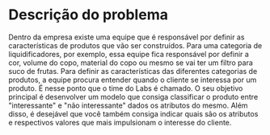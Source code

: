 # Descrição do problema
Dentro da empresa existe uma equipe que é responsável por definir as características de produtos
que vão ser construídos. Para uma categoria de liquidificadores, por exemplo, essa equipe fica
responsável por definir a cor, volume do copo, material do copo ou mesmo se vai ter um filtro para
suco de frutas.
Para definir as características das diferentes categorias de produtos, a equipe procura entender
quando o cliente se interessa por um produto. É nesse ponto que o time do Labs é chamado. O seu
objetivo principal é desenvolver um modelo que consiga classificar o produto entre "interessante" e
"não interessante" dados os atributos do mesmo. Além disso, é desejável que você também consiga
indicar quais são os atributos e respectivos valores que mais impulsionam o interesse do cliente.

